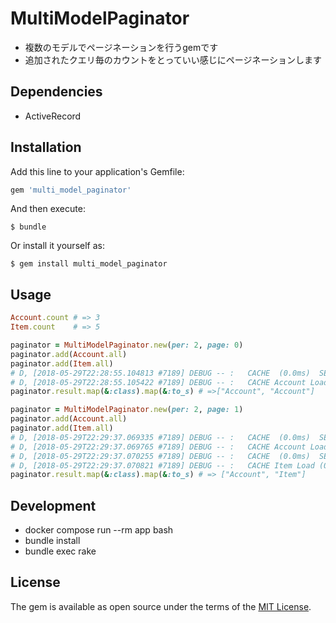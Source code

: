 # MultiModelPaginator
* 複数のモデルでページネーションを行うgemです
* 追加されたクエリ毎のカウントをとっていい感じにページネーションします

## Dependencies
* ActiveRecord

## Installation

Add this line to your application's Gemfile:

```ruby
gem 'multi_model_paginator'
```

And then execute:

    $ bundle

Or install it yourself as:

    $ gem install multi_model_paginator

## Usage

```ruby
Account.count # => 3
Item.count    # => 5

paginator = MultiModelPaginator.new(per: 2, page: 0)
paginator.add(Account.all)
paginator.add(Item.all)
# D, [2018-05-29T22:28:55.104813 #7189] DEBUG -- :   CACHE  (0.0ms)  SELECT COUNT(*) FROM "accounts"
# D, [2018-05-29T22:28:55.105422 #7189] DEBUG -- :   CACHE Account Load (0.0ms)  SELECT  "accounts".* FROM "accounts" LIMIT 2 OFFSET 0
paginator.result.map(&:class).map(&:to_s) # =>["Account", "Account"]

paginator = MultiModelPaginator.new(per: 2, page: 1)
paginator.add(Account.all)
paginator.add(Item.all)
# D, [2018-05-29T22:29:37.069335 #7189] DEBUG -- :   CACHE  (0.0ms)  SELECT COUNT(*) FROM "accounts"
# D, [2018-05-29T22:29:37.069765 #7189] DEBUG -- :   CACHE Account Load (0.0ms)  SELECT  "accounts".* FROM "accounts" LIMIT 2 OFFSET 2
# D, [2018-05-29T22:29:37.070255 #7189] DEBUG -- :   CACHE  (0.0ms)  SELECT COUNT(*) FROM "items"
# D, [2018-05-29T22:29:37.070821 #7189] DEBUG -- :   CACHE Item Load (0.0ms)  SELECT  "items".* FROM "items" LIMIT 2 OFFSET 0
paginator.result.map(&:class).map(&:to_s) # => ["Account", "Item"]
```

## Development
* docker compose run --rm app bash
* bundle install
* bundle exec rake

## License

The gem is available as open source under the terms of the [MIT License](https://opensource.org/licenses/MIT).

